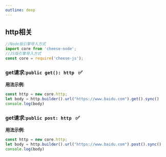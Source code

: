 ```yaml
---
outline: deep
---
```


## http相关

```javascript
//Node版引擎导入方式
import core from 'cheese-node';
//JS版引擎导入方式
const core = require('cheese-js');
```
### get请求:`public get(): http ` :white_check_mark:

**用法示例**:
```javascript
const http = new core.http;
let body = http.builder().url("https://www.baidu.com").get().sync()
console.log(body)
```

### get请求:`public post: http ` :white_check_mark:

**用法示例**:
```javascript
const http = new core.http;
let body = http.builder().url("https://www.baidu.com").post().sync()
console.log(body)
```
